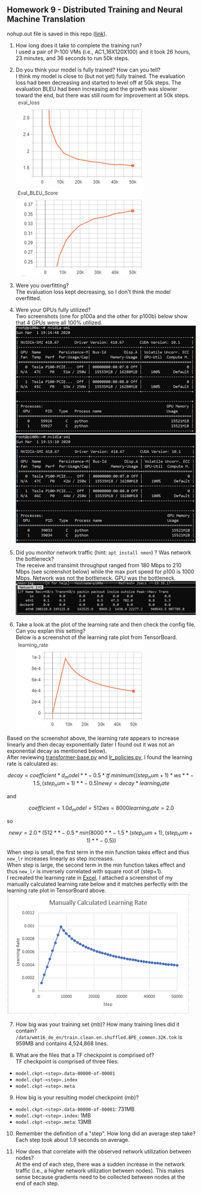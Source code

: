 ## Homework 9 - Distributed Training and Neural Machine Translation


nohup.out file is saved in this repo ([link](nohup.out)).

1. How long does it take to complete the training run?  
I used a pair of P-100 VMs (i.e., AC1_16X120X100) and it took 26 hours, 23 minutes, and 36 seconds to run 50k steps.  

2. Do you think your model is fully trained? How can you tell?  
I think my model is close to (but not yet) fully trained. The evaluation loss had been decreasing and started to level off at 50k steps. The evaluation BLEU had been increasing and the growth was slowier toward the end, but there was still room for improvement at 50k steps.  
![Eval Loss](https://github.com/AngelaWuGitHub/Berkeley-w251/blob/master/HW9/Screenshots/TensorBoard%20Screenshot%20eval_loss.PNG)
![Eval BLEU](https://github.com/AngelaWuGitHub/Berkeley-w251/blob/master/HW9/Screenshots/TensorBoard%20Screenshot%20Eval_BLEU_Score.PNG)

3. Were you overfitting?  
The evaluation loss kept decreasing, so I don't think the model overfitted.

4. Were your GPUs fully utilized?  
Two screenshots (one for p100a and the other for p100b) below show that 4 GPUs were all 100% utilized.  
![p100a GPU](https://github.com/AngelaWuGitHub/Berkeley-w251/blob/master/HW9/Screenshots/Screenshot%20nvidia-smi%20p100a.PNG)
![p100b GPU](https://github.com/AngelaWuGitHub/Berkeley-w251/blob/master/HW9/Screenshots/Screenshot%20nvidia-smi%20p100b.PNG)

5. Did you monitor network traffic (hint: `apt install nmon`) ? Was network the bottleneck?  
The receive and transimit throughput ranged from 180 Mbps to 210 Mbps (see screenshot below) while the max port speed for p100 is 1000 Mbps. Network was not the bottleneck. GPU was the bottleneck.  
![p100a network](https://github.com/AngelaWuGitHub/Berkeley-w251/blob/master/HW9/Screenshots/Screenshot%20nmon.PNG)

6. Take a look at the plot of the learning rate and then check the config file. Can you explan this setting?  
Below is a screenshot of the learning rate plot from TensorBoard.  
![Learning Rate](https://github.com/AngelaWuGitHub/Berkeley-w251/blob/master/HW9/Screenshots/TensorBoard%20Screenshot%20learning_rate.PNG)

Based on the screenshot above, the learning rate appears to increase linearly and then decay exponentially (later I found out it was not an exponential decay as mentioned below).  
After reviewing [transformer-base.py](https://github.com/NVIDIA/OpenSeq2Seq/blob/master/example_configs/text2text/en-de/transformer-base.py) and [lr_policies.py](https://github.com/NVIDIA/OpenSeq2Seq/blob/master/open_seq2seq/optimizers/lr_policies.py), I found the learning rate is calculated as:  
```math
decay = coefficient * d_model ** -0.5 * tf.minimum((step_num + 1) * ws ** -1.5, (step_num + 1) ** -0.5)
new_lr = decay * learning_rate
```
and
```math
coefficient = 1.0
d_model = 512
ws = 8000
learning_rate = 2.0
```
so
```math
new_lr = 2.0 * (512**-0.5 * min(8000**-1.5*(step_num + 1), (step_num + 1)**-0.5))
```
When step is small, the first term in the min function takes effect and thus `new_lr` increases linearly as step increases.  
When step is large, the second term in the min function takes effect and thus `new_lr` is inversely correlated with square root of (step+1).  
I recreated the learning rate in [Excel](https://github.com/AngelaWuGitHub/Berkeley-w251/blob/master/HW9/Learning%20Rate%20Manual%20Calculation.xlsx). I attached a screenshot of my manually calculated learning rate below and it matches perfectly with the learning rate plot in TensorBoard above.  
![Manually Calculated Learning Rate](https://github.com/AngelaWuGitHub/Berkeley-w251/blob/master/HW9/Manually%20Calculated%20Learning%20Rate.PNG)

7. How big was your training set (mb)? How many training lines did it contain?  
`/data/wmt16_de_en/train.clean.en.shuffled.BPE_common.32K.tok` is 959MB and contains 4,524,868 lines.

8. What are the files that a TF checkpoint is comprised of?    
  TF checkpoint is comprised of three files:  
  * `model.ckpt-<step>.data-00000-of-00001`
  * `model.ckpt-<step>.index`
  * `model.ckpt-<step>.meta`

9. How big is your resulting model checkpoint (mb)?   
  * `model.ckpt-<step>.data-00000-of-00001`: 731MB
  * `model.ckpt-<step>.index`: 1MB
  * `model.ckpt-<step>.meta`: 13MB

10. Remember the definition of a "step". How long did an average step take?  
Each step took about 1.9 seconds on average. 

11. How does that correlate with the observed network utilization between nodes?  
At the end of each step, there was a sudden increase in the network traffic (i.e., a higher network utilization between nodes). This makes sense because gradients need to be collected between nodes at the end of each step.

